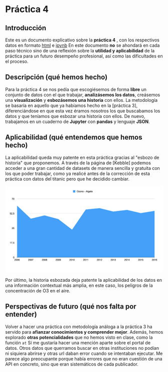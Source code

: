 # Práctica 4
## Introducción
Este es un documento explicativo sobre la **práctica 4** , con los respectivos datos en formato [html](python-api-libre-pandas.html) e [ipynb](python-api-libre-pandas.ipynb)
En este documento **no** se ahondará en cada paso técnico sino de una reflexión sobre la **utilidad y aplicabilidad** de la práctica para un futuro desempeño profesional, así como las dificultades en el proceso.
## Descripción (qué hemos hecho)
Para la práctica 4 se nos pedía que escogiésemos de forma **libre** un conjunto de datos con el que trabajar, **analizásemos los datos**, creásemos una **visualización** y **esbozásemos una historia** con ellos. La metodología se basaría en aquello que ya habíamos hecho en la [práctica 3], diferenciándose en que esta vez éramos nosotros los que buscabamos los datos y que teníamos que esbozar una historia con ellos. De nuevo, trabajamos en un cuaderno de **Jupyter** con **pandas** y lenguaje **JSON**.
## Aplicabilidad (qué entendemos que hemos hecho)
La aplicabilidad queda muy patente en esta práctica gracias al "esbozo de historia" que proponemos. A través de la página de [Kebble] podemos acceder a una gran cantidad de datasets de manera sencilla y gratuita con los que poder trabajar, como ya realicé antes de la corrección de esta práctica con datos del titanic pero que he decidido cambiar.
 
![Concentración de ozono en Algete](practica-4.png)

Por último, la historia esbozada deja patente la aplicabilidad de los datos en una información contextual más amplia, en este caso, los peligros de la concentración de O3 en el aire.
## Perspectivas de futuro (qué nos falta por entender)
Volver a hacer una práctica con metodología análoga a la práctica 3 ha servido para **afianzar conocimientos y comprender mejor**. Además, hemos explorado **otras potencialidades** que no hemos visto en clase, como la función `at` 
Sí me gustaría hacer una mención aparte sobre el portal de datos. Otros datos que querramos buscar en otras instituciones no podían ni siquiera abrirse y otras url daban error cuando se intentaban ejecutar. Me parece algo preocupante porque había errores que no eran cuestión de una API en concreto, sino que eran sistemáticos de cada publicador.
